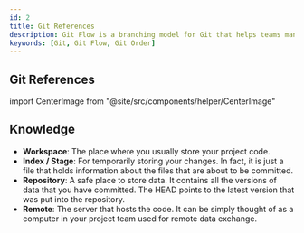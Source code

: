 ```yaml
---
id: 2
title: Git References
description: Git Flow is a branching model for Git that helps teams manage their codebase and collaborate effectively. It provides a set of guidelines and best practices for organizing branches and releases in a Git repository.
keywords: [Git, Git Flow, Git Order]
---
```

## Git References

import CenterImage from "@site/src/components/helper/CenterImage"

<CenterImage src="https://willbchang.notion.site/image/https%3A%2F%2Fcdn.nlark.com%2Fyuque%2F0%2F2022%2Fpng%2F260235%2F1650188808405-a8903b7a-24e3-42e7-8def-074fba7867ef.png?table=block&id=a8185ad8-a26f-4bf0-98fc-ecf1b3e37949&spaceId=c9e7ae34-64f6-4cc4-9c74-4ce3b1d1ee92&width=2000&userId=&cache=v2" />

## Knowledge

- **Workspace**: The place where you usually store your project code.
- **Index / Stage**: For temporarily storing your changes. In fact, it is just a file that holds information about the files that are about to be committed.
- **Repository**: A safe place to store data. It contains all the versions of data that you have committed. The HEAD points to the latest version that was put into the repository.
- **Remote**: The server that hosts the code. It can be simply thought of as a computer in your project team used for remote data exchange.